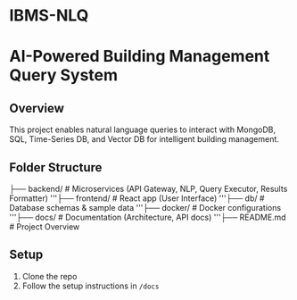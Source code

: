 # IBMS-NLQ
# AI-Powered Building Management Query System

## Overview
This project enables natural language queries to interact with MongoDB, SQL, Time-Series DB, and Vector DB for intelligent building management.

## Folder Structure
├── backend/        # Microservices (API Gateway, NLP, Query Executor, Results Formatter)
'''├── frontend/       # React app (User Interface)
'''├── db/             # Database schemas & sample data
'''├── docker/         # Docker configurations
'''├── docs/           # Documentation (Architecture, API docs)
'''├── README.md       # Project Overview

## Setup
1. Clone the repo
2. Follow the setup instructions in `/docs`
